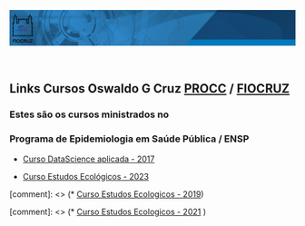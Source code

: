 ![](img/barra_procc.png)

<br>

## Links Cursos Oswaldo G Cruz [PROCC](www.procc.fiocruz.br) / [FIOCRUZ](www.fiocruz.br)

### Estes são os cursos ministrados no

### Programa de Epidemiologia em Saúde Pública / ENSP

* [Curso DataScience aplicada - 2017](livro_2017)

* [Curso Estudos Ecológicos - 2023](curso_2023/apresentação.html) 

[comment]: <> (* [Curso Estudos Ecologicos - 2019](Bookdown/apresentação.html))

[comment]: <> (* [Curso Estudos Ecologicos - 2021](Curso_eco_2021/apresentação.html) )
